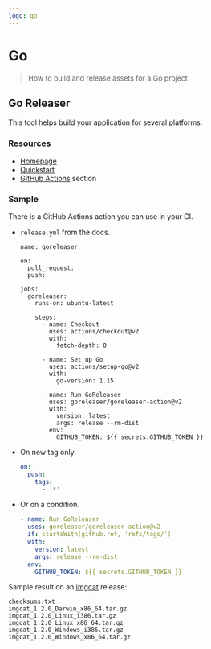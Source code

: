 ```yaml
---
logo: go
---
```

# Go
> How to build and release assets for a Go project


## Go Releaser

This tool helps build your application for several platforms. 

### Resources

- [Homepage](https://goreleaser.com/)
- [Quickstart](https://goreleaser.com/quick-start/)
- [GitHub Actions](https://goreleaser.com/ci/actions/) section


### Sample

There is a GitHub Actions action you can use in your CI.

- `release.yml` from the docs.
    ```
    name: goreleaser

    on:
      pull_request:
      push:

    jobs:
      goreleaser:
        runs-on: ubuntu-latest

        steps:
          - name: Checkout
            uses: actions/checkout@v2
            with:
              fetch-depth: 0
  
          - name: Set up Go
            uses: actions/setup-go@v2
            with:
              go-version: 1.15
  
          - name: Run GoReleaser
            uses: goreleaser/goreleaser-action@v2
            with:
              version: latest
              args: release --rm-dist
            env:
              GITHUB_TOKEN: ${{ secrets.GITHUB_TOKEN }}
    ```
- On new tag only.
    ```yaml
    on:
      push:
        tags:
          - '*'
    ```
- Or on a condition.
    ```yaml
    - name: Run GoReleaser
      uses: goreleaser/goreleaser-action@v2
      if: startsWith(github.ref, 'refs/tags/')
      with:
        version: latest
        args: release --rm-dist
      env:
        GITHUB_TOKEN: ${{ secrets.GITHUB_TOKEN }}
    ```
    
Sample result on an [imgcat](https://github.com/trashhalo/imgcat/releases/tag/v1.2.0) release:

```
checksums.txt
imgcat_1.2.0_Darwin_x86_64.tar.gz
imgcat_1.2.0_Linux_i386.tar.gz
imgcat_1.2.0_Linux_x86_64.tar.gz
imgcat_1.2.0_Windows_i386.tar.gz
imgcat_1.2.0_Windows_x86_64.tar.gz
```

